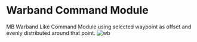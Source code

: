 # Warband Command Module
 MB Warband Like Command Module using selected waypoint as offset and evenly distributed around that point.
![wb](https://user-images.githubusercontent.com/68538394/160234458-706746ba-4b1d-4a41-a8b6-a6f48eba6cfb.gif)
